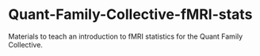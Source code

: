 # Quant-Family-Collective-fMRI-stats
Materials to teach an introduction to fMRI statistics for the Quant Family Collective. 

